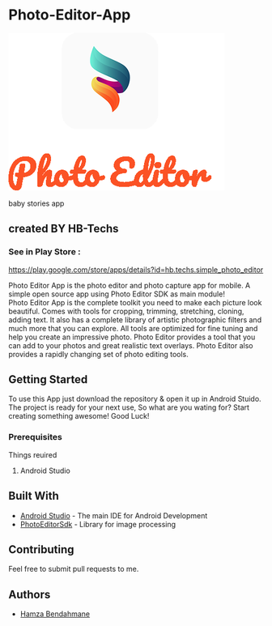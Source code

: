 # Photo-Editor-App
![alt text][logo]

[logo]: https://github.com/hamza0bendahmane/photo-editor/blob/master/app/src/main/res/drawable-xhdpi/logo_name.png "Logo App"
baby stories app


## created BY HB-Techs 



### See in Play Store :

https://play.google.com/store/apps/details?id=hb.techs.simple_photo_editor

Photo Editor App is the photo editor and photo capture app for mobile.
A simple open source app using Photo Editor SDK as main module!
<br>
Photo Editor App is the complete toolkit you need to make each picture look beautiful. Comes with tools for cropping, trimming, stretching, cloning, adding text. It also has a complete library of artistic photographic filters and much more that you can explore. All tools are optimized for fine tuning and help you create an impressive photo. Photo Editor provides a tool that you can add to your photos and great realistic text overlays. Photo Editor also provides a rapidly changing set of photo editing tools.

## Getting Started

To use this App just download the repository & open it up in Android Stuido. The project is ready for your next use, So what are 
you wating for? Start creating something awesome! Good Luck!

### Prerequisites

Things reuired<br>
1. Android Studio


## Built With

* [Android Studio](https://developer.android.com/studio/index.html) - The main IDE for Android Development
* [PhotoEditorSdk](https://www.photoeditorsdk.com/features) - Library for image processing

## Contributing

Feel free to submit pull requests to me.


## Authors

*  [Hamza Bendahmane](https://github.com/hamza0bendahmane)

